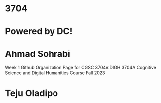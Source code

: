 # 3704
# Powered by DC!
# Ahmad Sohrabi
Week 1
Github Organization Page for CGSC 3704A:DIGH 3704A Cognitive Science and Digital Humanities
Course Fall 2023
# Teju Oladipo
